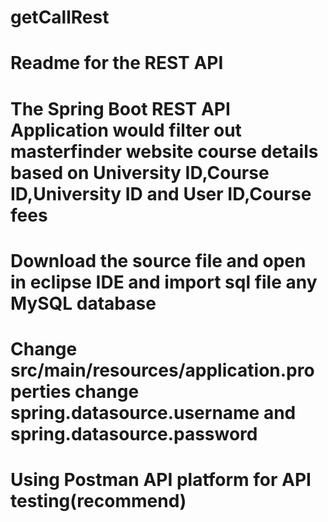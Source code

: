 # getCallRest
# Readme for the REST API
# The Spring Boot REST API Application would filter out masterfinder website course details based on University ID,Course ID,University ID  and User ID,Course fees 
# Download the source file and open in eclipse IDE and import sql file any MySQL database
# Change src/main/resources/application.properties change spring.datasource.username and spring.datasource.password
# Using Postman API platform for API testing(recommend)
